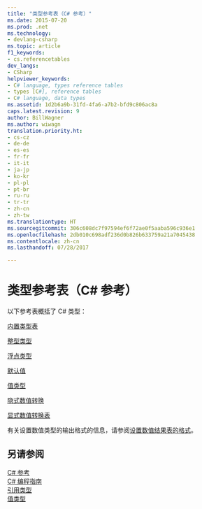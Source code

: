 ```yaml
---
title: "类型参考表（C# 参考）"
ms.date: 2015-07-20
ms.prod: .net
ms.technology:
- devlang-csharp
ms.topic: article
f1_keywords:
- cs.referencetables
dev_langs:
- CSharp
helpviewer_keywords:
- C# language, types reference tables
- types [C#], reference tables
- C# language, data types
ms.assetid: 1d2b6a9b-31fd-4fa6-a7b2-bfd9c806ac8a
caps.latest.revision: 9
author: BillWagner
ms.author: wiwagn
translation.priority.ht:
- cs-cz
- de-de
- es-es
- fr-fr
- it-it
- ja-jp
- ko-kr
- pl-pl
- pt-br
- ru-ru
- tr-tr
- zh-cn
- zh-tw
ms.translationtype: HT
ms.sourcegitcommit: 306c608dc7f97594ef6f72ae0f5aaba596c936e1
ms.openlocfilehash: 2db010c698adf236d0b826b633759a21a7045438
ms.contentlocale: zh-cn
ms.lasthandoff: 07/28/2017

---
```

# <a name="reference-tables-for-types-c-reference"></a>类型参考表（C# 参考）
以下参考表概括了 C# 类型：  
  
 [内置类型表](../../../csharp/language-reference/keywords/built-in-types-table.md)  
  
 [整型类型](../../../csharp/language-reference/keywords/integral-types-table.md)  
  
 [浮点类型](../../../csharp/language-reference/keywords/floating-point-types-table.md)  
  
 [默认值](../../../csharp/language-reference/keywords/default-values-table.md)  
  
 [值类型](../../../csharp/language-reference/keywords/value-types-table.md)  
  
 [隐式数值转换](../../../csharp/language-reference/keywords/implicit-numeric-conversions-table.md)  
  
 [显式数值转换表](../../../csharp/language-reference/keywords/explicit-numeric-conversions-table.md)  
  
 有关设置数值类型的输出格式的信息，请参阅[设置数值结果表的格式](../../../csharp/language-reference/keywords/formatting-numeric-results-table.md)。  
  
## <a name="see-also"></a>另请参阅  
 [C# 参考](../../../csharp/language-reference/index.md)   
 [C# 编程指南](../../../csharp/programming-guide/index.md)   
 [引用类型](../../../csharp/language-reference/keywords/reference-types.md)   
 [值类型](../../../csharp/language-reference/keywords/value-types.md)

